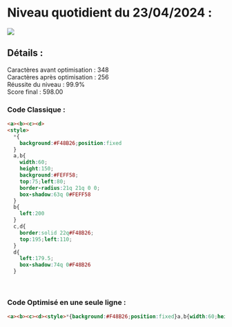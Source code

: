 # Niveau quotidient du 23/04/2024 : 

<img src = "https://firebasestorage.googleapis.com/v0/b/cssbattleapp.appspot.com/o/user%2Fummd3POvEDfFyeFvVdOMG3OOrwE2%2Ftargets%2Ftarget_rk2RPXZ.png?alt=media">


<br>

## Détails :

Caractères avant optimisation : 348                    <br>
Caractères après optimisation : 256                    <br>
Réussite du niveau : 99.9%                              <br>
Score final : 598.00


### Code Classique :  

```html 
<a><b><c><d>
<style>
  *{
    background:#F48B26;position:fixed
  }
  a,b{
    width:60;
    height:150;
    background:#FEFF58;
    top:75;left:80;
    border-radius:21q 21q 0 0;
    box-shadow:63q 0#FEFF58
  }
  b{
    left:200
  }
  c,d{
    border:solid 22q#F48B26;
    top:195;left:110;
  }
  d{
    left:179.5;
    box-shadow:74q 0#F48B26
  }
```

<br>

### Code Optimisé en une seule ligne : 

```html 
<a><b><c><d><style>*{background:#F48B26;position:fixed}a,b{width:60;height:150;background:#FEFF58;top:75;left:80;border-radius:21q 21q 0 0;box-shadow:63q 0#FEFF58}b{left:200}c,d{border:solid 22q#F48B26;top:195;left:110}d{left:179.5;box-shadow:74q 0#F48B26
```